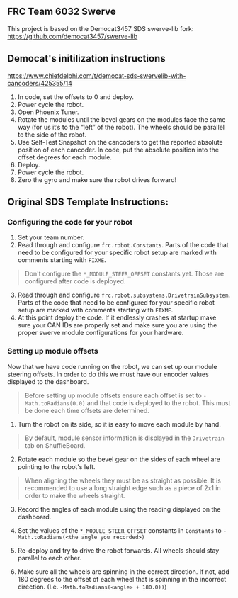 ## FRC Team 6032 Swerve
This project is based on the Democat3457 SDS swerve-lib fork:
https://github.com/democat3457/swerve-lib

## Democat's initilization instructions
https://www.chiefdelphi.com/t/democat-sds-swervelib-with-cancoders/425355/14
1. In code, set the offsets to 0 and deploy.
1. Power cycle the robot.
1. Open Phoenix Tuner.
1. Rotate the modules until the bevel gears on the modules face the same way (for us it’s to the “left” of the robot). The wheels should be parallel to the side of the robot.
1. Use Self-Test Snapshot on the cancoders to get the reported absolute position of each cancoder. In code, put the absolute position into the offset degrees for each module.
1. Deploy.
1. Power cycle the robot.
1. Zero the gyro and make sure the robot drives forward!




## Original SDS Template Instructions:
### Configuring the code for your robot
1. Set your team number.
2. Read through and configure `frc.robot.Constants`. Parts of the code that need to be configured for your specific
robot setup are marked with comments starting with `FIXME`.
> Don't configure the `*_MODULE_STEER_OFFSET` constants yet. Those are configured after code is deployed.
3. Read through and configure `frc.robot.subsystems.DrivetrainSubsystem`. Parts of the code that need to be configured
for your specific robot setup are marked with comments starting with `FIXME`.
4. At this point deploy the code. If it endlessly crashes at startup make sure your CAN IDs are properly set and make
sure you are using the proper swerve module configurations for your hardware.

### Setting up module offsets

Now that we have code running on the robot, we can set up our module steering offsets. In order to do this we must have
our encoder values displayed to the dashboard.

> Before setting up module offsets ensure each offset is set to `-Math.toRadians(0.0)` and that code is deployed to the
> robot. This must be done each time offsets are determined.

1. Turn the robot on its side, so it is easy to move each module by hand.

> By default, module sensor information is displayed in the `Drivetrain` tab on ShuffleBoard.

2. Rotate each module so the bevel gear on the sides of each wheel are pointing to the robot's left.
> When aligning the wheels they must be as straight as possible. It is recommended to use a long straight edge such as
> a piece of 2x1 in order to make the wheels straight.

3. Record the angles of each module using the reading displayed on the dashboard.

4. Set the values of the `*_MODULE_STEER_OFFSET` constants in `Constants` to `-Math.toRadians(<the angle you recorded>)`
5. Re-deploy and try to drive the robot forwards. All wheels should stay parallel to each other.
6. Make sure all the wheels are spinning in the correct direction. If not, add 180 degrees to the offset of each wheel 
that is spinning in the incorrect direction. (I.e. `-Math.toRadians(<angle> + 180.0))`)
